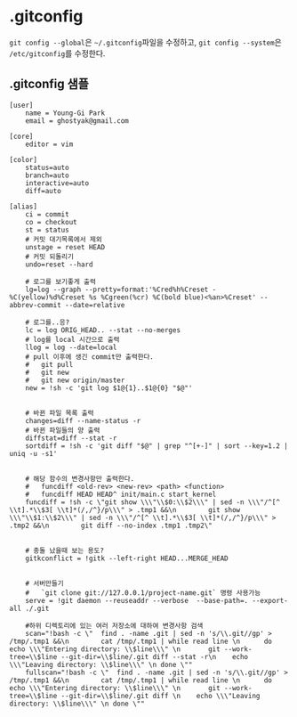 # .gitconfig

`git config --global`은 `~/.gitconfig`파일을 수정하고, 
`git config --system`은 `/etc/gitconfig`를 수정한다.


## .gitconfig 샘플

	[user]
		name = Young-Gi Park
		email = ghostyak@gmail.com

	[core]
		editor = vim

	[color]
		status=auto
		branch=auto
		interactive=auto
		diff=auto

	[alias]
		ci = commit 
		co = checkout
		st = status
		# 커밋 대기목록에서 제외
		unstage = reset HEAD
		# 커밋 되돌리기
		undo=reset --hard

		# 로그를 보기좋게 출력
		lg=log --graph --pretty=format:'%Cred%h%Creset -%C(yellow)%d%Creset %s %Cgreen(%cr) %C(bold blue)<%an>%Creset' --abbrev-commit --date=relative

		# 로그를..응?
		lc = log ORIG_HEAD.. --stat --no-merges
		# log를 local 시간으로 출력
		llog = log --date=local
		# pull 이후에 생긴 commit만 출력한다.
		#	git pull
		#	git new
		#	git new origin/master
		new = !sh -c 'git log $1@{1}..$1@{0} "$@"'


		# 바뀐 파일 목록 출력
		changes=diff --name-status -r
		# 바뀐 파일들의 양 출력
		diffstat=diff --stat -r
		sortdiff = !sh -c 'git diff "$@" | grep "^[+-]" | sort --key=1.2 | uniq -u -s1'


		# 해당 함수의 변경사항만 출력한다.
		#	funcdiff <old-rev> <new-rev> <path> <function>
		#	funcdiff HEAD HEAD^ init/main.c start_kernel
		funcdiff = !sh -c \"git show \\\"\\$0:\\$2\\\" | sed -n \\\"/^[^ \\t].*\\$3[ \\t]*(/,/^}/p\\\" > .tmp1 &&\n        git show \\\"\\$1:\\$2\\\" | sed -n \\\"/^[^ \\t].*\\$3[ \\t]*(/,/^}/p\\\" > .tmp2 &&\n        git diff --no-index .tmp1 .tmp2\"


		# 충돌 났을때 보는 용도?
		gitkconflict = !gitk --left-right HEAD...MERGE_HEAD


		# 서버만들기
		#	`git clone git://127.0.0.1/project-name.git` 명령 사용가능
		serve = !git daemon --reuseaddr --verbose  --base-path=. --export-all ./.git

		#하위 디렉토리에 있는 여러 저장소에 대하여 변경사항 검색
		scan="!bash -c \"  find . -name .git | sed -n 's/\\.git//gp' > /tmp/.tmp1 &&\n        cat /tmp/.tmp1 | while read line \n      do echo \\\"Entering directory: \\$line\\\" \n       git --work-tree=\\$line --git-dir=\\$line/.git diff --stat -r\n    echo \\\"Leaving directory: \\$line\\\" \n done \""
		fullscan="!bash -c \"  find . -name .git | sed -n 's/\\.git//gp' > /tmp/.tmp1 &&\n        cat /tmp/.tmp1 | while read line \n      do echo \\\"Entering directory: \\$line\\\" \n       git --work-tree=\\$line --git-dir=\\$line/.git diff \n    echo \\\"Leaving directory: \\$line\\\" \n done \""





